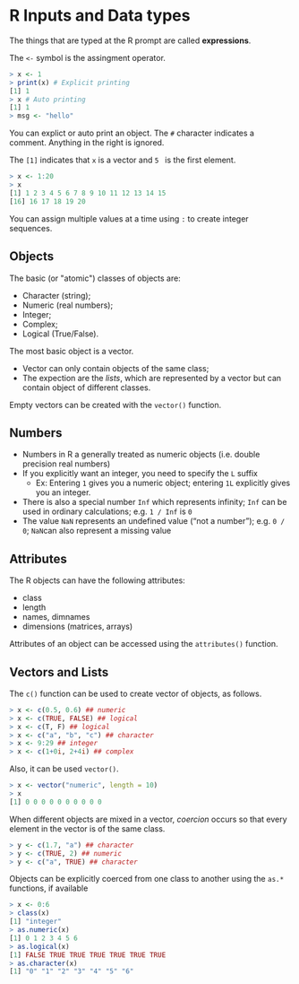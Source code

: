 # R Inputs and Data types

The things that are typed at the R prompt are called **expressions**.

The `<-` symbol is the assingment operator.

```r
> x <- 1
> print(x) # Explicit printing
[1] 1
> x # Auto printing 
[1] 1
> msg <- "hello" 
```
You can explict or auto print an object. The `#` character indicates a comment. Anything in the right is ignored.

The `[1]` indicates that `x` is a vector and `5 ` is the first element.

```r
> x <- 1:20
> x
[1] 1 2 3 4 5 6 7 8 9 10 11 12 13 14 15
[16] 16 17 18 19 20
```
You can assign multiple values at a time using `:` to create integer sequences.

## Objects

The basic (or "atomic") classes of objects are:
- Character (string);
- Numeric (real numbers);
- Integer;
- Complex;
- Logical (True/False).

The most basic object is a vector.
- Vector can only contain objects of the same class;
- The expection are the *lists*, which are represented by a vector but can contain object of different classes.

Empty vectors can be created with  the `vector()` function.

## Numbers
- Numbers in R a generally treated as numeric objects (i.e. double precision real numbers)
- If you explicitly want an integer, you need to specify the `L` suffix
	+ Ex: Entering `1` gives you a numeric object; entering `1L` explicitly gives you an integer.
- There is also a special number `Inf` which represents infinity; `Inf` can be used in ordinary calculations; e.g. `1 / Inf` is `0`
- The value `NaN` represents an undefined value (“not a number”); e.g. `0 / 0`; `NaN`can also represent a missing value

## Attributes

The R objects can have the following attributes:
- class
- length
- names, dimnames
- dimensions (matrices, arrays)

Attributes of an object can be accessed using the `attributes()` function.

## Vectors and Lists

The `c()` function can be used to create vector of objects, as follows.
```r
> x <- c(0.5, 0.6) ## numeric
> x <- c(TRUE, FALSE) ## logical
> x <- c(T, F) ## logical
> x <- c("a", "b", "c") ## character
> x <- 9:29 ## integer
> x <- c(1+0i, 2+4i) ## complex
```
Also, it can be used `vector()`.

```r
> x <- vector("numeric", length = 10)
> x
[1] 0 0 0 0 0 0 0 0 0 0
```

When different objects are mixed in a vector, *coercion* occurs so that every element in the vector is of the same class.
```r
> y <- c(1.7, "a") ## character
> y <- c(TRUE, 2) ## numeric
> y <- c("a", TRUE) ## character
```

Objects can be explicitly coerced from one class to another using the `as.*` functions, if available
```r
> x <- 0:6
> class(x)
[1] "integer"
> as.numeric(x)
[1] 0 1 2 3 4 5 6
> as.logical(x)
[1] FALSE TRUE TRUE TRUE TRUE TRUE TRUE
> as.character(x)
[1] "0" "1" "2" "3" "4" "5" "6"
```
<!--stackedit_data:
eyJoaXN0b3J5IjpbLTcyODE3NDE1Nl19
-->